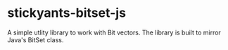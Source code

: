 # stickyants-bitset-js 

A simple utlity library to work with Bit vectors. The library is built to mirror Java's BitSet class. 

